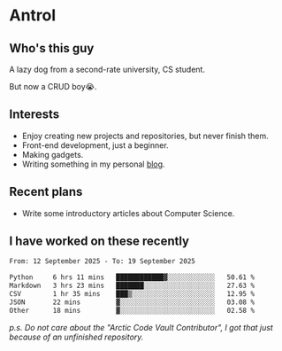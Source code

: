 # Antrol

## Who's this guy

A lazy dog from a second-rate university, CS student.

But now a CRUD boy😭.

## Interests

* Enjoy creating new projects and repositories, but never finish them.
* Front-end development, just a beginner.
* Making gadgets.
* Writing something in my personal [blog](https://blog.antrol.xyz/).

## Recent plans

* Write some introductory articles about Computer Science.

<!--
* Try to develop a website for [Anime4KCPP](https://github.com/TianZerL/Anime4KCPP).
* Develop a Markdown renderer which user can customize its css, of course it is GUI-based.~~(If I could finish  it before getting bored)~~
* Work with my [teammates](https://github.com/SWJTU-Lazy-Dogs).
* Find something interests me, as a hobby after finishing my ~~boring~~ homework.
-->

## I have worked on these recently

<!--START_SECTION:waka-->

```txt
From: 12 September 2025 - To: 19 September 2025

Python     6 hrs 11 mins   ████████████▓░░░░░░░░░░░░   50.61 %
Markdown   3 hrs 23 mins   ███████░░░░░░░░░░░░░░░░░░   27.63 %
CSV        1 hr 35 mins    ███▒░░░░░░░░░░░░░░░░░░░░░   12.95 %
JSON       22 mins         ▓░░░░░░░░░░░░░░░░░░░░░░░░   03.08 %
Other      18 mins         ▓░░░░░░░░░░░░░░░░░░░░░░░░   02.58 %
```

<!--END_SECTION:waka-->

*p.s.  Do not care about the "Arctic Code Vault Contributor", I got that just because of an unfinished repository.*

<!--
**qzmlgfj/qzmlgfj** is a ✨ _special_ ✨ repository because its `README.md` (this file) appears on your GitHub profile.

Here are some ideas to get you started:

- 🔭 I’m currently working on ...
- 🌱 I’m currently learning ...
- 👯 I’m looking to collaborate on ...
- 🤔 I’m looking for help with ...
- 💬 Ask me about ...
- 📫 How to reach me: ...
- 😄 Pronouns: ...
- ⚡ Fun fact: ...
-->
